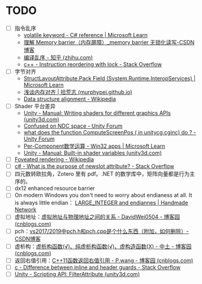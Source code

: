 # TODO

- [ ] 指令乱序
    - [volatile keyword - C# reference | Microsoft Learn](https://learn.microsoft.com/en-us/dotnet/csharp/language-reference/keywords/volatile)
    - [理解 Memory barrier（内存屏障）_memory barrier 无锁化读写-CSDN博客](https://blog.csdn.net/zhangxiao93/article/details/42966279)
    - [编译乱序 - 知乎 (zhihu.com)](https://zhuanlan.zhihu.com/p/102370222)
    - [c++ - Instruction reordering with lock - Stack Overflow](https://stackoverflow.com/questions/39762802/instruction-reordering-with-lock)
- [ ] 字节对齐
    - [StructLayoutAttribute.Pack Field (System.Runtime.InteropServices) | Microsoft Learn](https://learn.microsoft.com/en-us/dotnet/api/system.runtime.interopservices.structlayoutattribute.pack?view=net-8.0)
    - [浅谈内存对齐 | 拾荒志 (murphypei.github.io)](https://murphypei.github.io/blog/2020/04/memory-align)
    - [Data structure alignment - Wikipedia](https://en.wikipedia.org/wiki/Data_structure_alignment)
- [ ] Shader 平台差异
    - [Unity - Manual: Writing shaders for different graphics APIs (unity3d.com)](https://docs.unity3d.com/Manual/SL-PlatformDifferences.html)
    - [Confused on NDC space - Unity Forum](https://forum.unity.com/threads/confused-on-ndc-space.1024414/)
    - [what does the function ComputeScreenPos ( in unitycg.cginc) do ? - Unity Forum](https://discussions.unity.com/t/what-does-the-function-computescreenpos-in-unitycg-cginc-do/565450)
    - [Per-Component数学运算 - Win32 apps | Microsoft Learn](https://learn.microsoft.com/zh-cn/windows/win32/direct3dhlsl/dx-graphics-hlsl-per-component-math#the-matrix-type)
    - [Unity - Manual: Built-in shader variables (unity3d.com)](https://docs.unity3d.com/Manual/SL-UnityShaderVariables.html)
- [ ] [Foveated rendering - Wikipedia](https://en.wikipedia.org/wiki/Foveated_rendering)
- [ ] [c# - What is the purpose of newslot attribute? - Stack Overflow](https://stackoverflow.com/questions/55532508/what-is-the-purpose-of-newslot-attribute)
- [ ] 四元数转欧拉角，Zotero 里有 pdf。.NET 的数学库中，矩阵向量都是行为主序的。
- [ ] dx12 enhanced resource barrier
- [ ] On modern Windows you don't need to worry about endianess at all. It is always little endian： [LARGE_INTEGER and endiannes | Handmade Network](https://hero.handmade.network/forums/code-discussion/t/354-large_integer_and_endiannes)
- [ ] 虚拟地址：[虚拟地址与物理地址之间的关系 - DavidWei0504 - 博客园 (cnblogs.com)](https://www.cnblogs.com/david-wei0810/p/5845546.html)
- [ ] pch：[vs2017/2019中pch.h和pch.cpp是个什么东西（附加，如何删除）-CSDN博客](https://blog.csdn.net/qq_41375318/article/details/111790303)
- [ ] 虚析构：[虚析构函数(√)、纯虚析构函数(√)、虚构造函数(X) - 中土 - 博客园 (cnblogs.com)](https://www.cnblogs.com/chio/archive/2007/09/10/888260.html)
- [ ] 返回右值引用：[C++11函数返回右值引用 - P.wang - 博客园 (cnblogs.com)](https://www.cnblogs.com/wangpei0522/p/4472548.html)
- [ ] [c - Difference between inline and header guards - Stack Overflow](https://stackoverflow.com/questions/65127721/difference-between-inline-and-header-guards)
- [ ] [Unity - Scripting API: FilterAttribute (unity3d.com)](https://docs.unity3d.com/ScriptReference/ShaderKeywordFilter.FilterAttribute.html)
